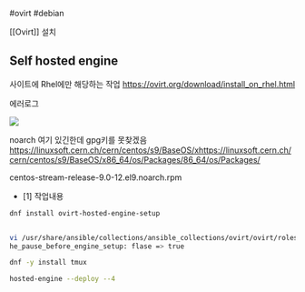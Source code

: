 #ovirt #debian 

[[Ovirt]] 설치 

## Self hosted engine

사이트에 Rhel에만 해당하는 작업
https://ovirt.org/download/install_on_rhel.html



에러로그

![](https://i.imgur.com/ACFk3WA.png)


noarch 여기 있긴한데 gpg키를 못찾겠음
https://linuxsoft.cern.ch/cern/centos/s9/BaseOS/xhttps://linuxsoft.cern.ch/cern/centos/s9/BaseOS/x86_64/os/Packages/86_64/os/Packages/

centos-stream-release-9.0-12.el9.noarch.rpm



- [1] 작업내용
```bash
dnf install ovirt-hosted-engine-setup


vi /usr/share/ansible/collections/ansible_collections/ovirt/ovirt/roles/hosted_engine_setup/defaults/main.yml
he_pause_before_engine_setup: flase => true

dnf -y install tmux

hosted-engine --deploy --4
```
